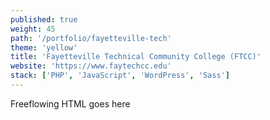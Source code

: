 ```yaml
---
published: true
weight: 45
path: '/portfolio/fayetteville-tech'
theme: 'yellow'
title: 'Fayetteville Technical Community College (FTCC)'
website: 'https://www.faytechcc.edu'
stack: ['PHP', 'JavaScript', 'WordPress', 'Sass']
---
```


Freeflowing HTML goes here
